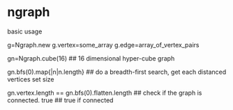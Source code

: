 # ngraph

basic usage

g=Ngraph.new
g.vertex=some_array
g.edge=array_of_vertex_pairs

gn=Ngraph.cube(16) ## 16 dimensional hyper-cube graph

gn.bfs(0).map{|n|n.length} ## do a breadth-first search, get each distanced vertices set size

gn.vertex.length == gn.bfs(0).flatten.length ## check if the graph is connected.
true ## true if connected
